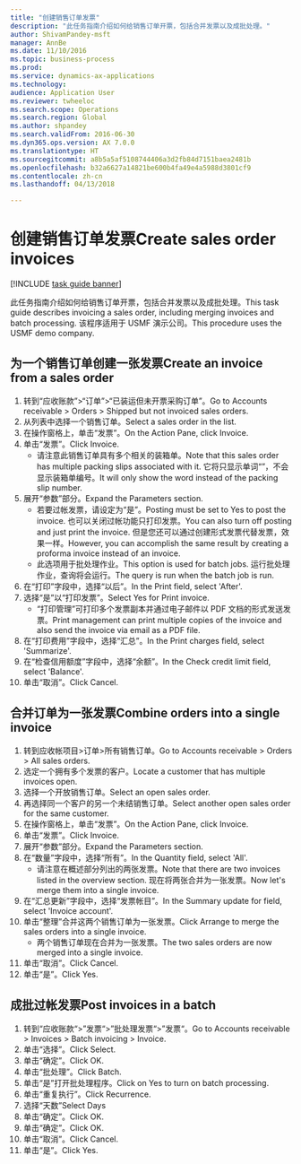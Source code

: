 ```yaml
--- 
title: "创建销售订单发票"
description: "此任务指南介绍如何给销售订单开票，包括合并发票以及成批处理。"
author: ShivamPandey-msft
manager: AnnBe
ms.date: 11/10/2016
ms.topic: business-process
ms.prod: 
ms.service: dynamics-ax-applications
ms.technology: 
audience: Application User
ms.reviewer: twheeloc
ms.search.scope: Operations
ms.search.region: Global
ms.author: shpandey
ms.search.validFrom: 2016-06-30
ms.dyn365.ops.version: AX 7.0.0
ms.translationtype: HT
ms.sourcegitcommit: a8b5a5af5108744406a3d2fb84d7151baea2481b
ms.openlocfilehash: b32a6627a14821be600b4fa49e4a5988d3801cf9
ms.contentlocale: zh-cn
ms.lasthandoff: 04/13/2018

---
```

# <a name="create-sales-order-invoices"></a><span data-ttu-id="e67d6-103">创建销售订单发票</span><span class="sxs-lookup"><span data-stu-id="e67d6-103">Create sales order invoices</span></span>

[!INCLUDE [task guide banner](../../includes/task-guide-banner.md)]

<span data-ttu-id="e67d6-104">此任务指南介绍如何给销售订单开票，包括合并发票以及成批处理。</span><span class="sxs-lookup"><span data-stu-id="e67d6-104">This task guide describes invoicing a sales order, including merging invoices and batch processing.</span></span> <span data-ttu-id="e67d6-105">该程序适用于 USMF 演示公司。</span><span class="sxs-lookup"><span data-stu-id="e67d6-105">This procedure uses the USMF demo company.</span></span>


## <a name="create-an-invoice-from-a-sales-order"></a><span data-ttu-id="e67d6-106">为一个销售订单创建一张发票</span><span class="sxs-lookup"><span data-stu-id="e67d6-106">Create an invoice from a sales order</span></span>
1. <span data-ttu-id="e67d6-107">转到“应收账款”>“订单”>“已装运但未开票采购订单”。</span><span class="sxs-lookup"><span data-stu-id="e67d6-107">Go to Accounts receivable > Orders > Shipped but not invoiced sales orders.</span></span>
2. <span data-ttu-id="e67d6-108">从列表中选择一个销售订单。</span><span class="sxs-lookup"><span data-stu-id="e67d6-108">Select a sales order in the list.</span></span> 
3. <span data-ttu-id="e67d6-109">在操作窗格上，单击“发票”。</span><span class="sxs-lookup"><span data-stu-id="e67d6-109">On the Action Pane, click Invoice.</span></span>
4. <span data-ttu-id="e67d6-110">单击“发票”。</span><span class="sxs-lookup"><span data-stu-id="e67d6-110">Click Invoice.</span></span>
    * <span data-ttu-id="e67d6-111">请注意此销售订单具有多个相关的装箱单。</span><span class="sxs-lookup"><span data-stu-id="e67d6-111">Note that this sales order has multiple packing slips associated with it.</span></span> <span data-ttu-id="e67d6-112">它将只显示单词“<multiple>”，不会显示装箱单编号。</span><span class="sxs-lookup"><span data-stu-id="e67d6-112">It will only show the word <multiple> instead of the packing slip number.</span></span>  
5. <span data-ttu-id="e67d6-113">展开“参数”部分。</span><span class="sxs-lookup"><span data-stu-id="e67d6-113">Expand the Parameters section.</span></span>
    * <span data-ttu-id="e67d6-114">若要过帐发票，请设定为“是”。</span><span class="sxs-lookup"><span data-stu-id="e67d6-114">Posting must be set to Yes to post the invoice.</span></span> <span data-ttu-id="e67d6-115">也可以关闭过帐功能只打印发票。</span><span class="sxs-lookup"><span data-stu-id="e67d6-115">You can also turn off posting and just print the invoice.</span></span> <span data-ttu-id="e67d6-116">但是您还可以通过创建形式发票代替发票，效果一样。</span><span class="sxs-lookup"><span data-stu-id="e67d6-116">However, you can accomplish the same result by creating a proforma invoice instead of an invoice.</span></span>  
    * <span data-ttu-id="e67d6-117">此选项用于批处理作业。</span><span class="sxs-lookup"><span data-stu-id="e67d6-117">This option is used for batch jobs.</span></span> <span data-ttu-id="e67d6-118">运行批处理作业，查询将会运行。</span><span class="sxs-lookup"><span data-stu-id="e67d6-118">The query is run when the batch job is run.</span></span>    
6. <span data-ttu-id="e67d6-119">在“打印”字段中，选择“以后”。</span><span class="sxs-lookup"><span data-stu-id="e67d6-119">In the Print field, select 'After'.</span></span>
7. <span data-ttu-id="e67d6-120">选择“是”以“打印发票”。</span><span class="sxs-lookup"><span data-stu-id="e67d6-120">Select Yes for Print invoice.</span></span>
    * <span data-ttu-id="e67d6-121">“打印管理”可打印多个发票副本并通过电子邮件以 PDF 文档的形式发送发票。</span><span class="sxs-lookup"><span data-stu-id="e67d6-121">Print management can print  multiple copies of the invoice and also send the invoice via email as a PDF file.</span></span>  
8. <span data-ttu-id="e67d6-122">在“打印费用”字段中，选择“汇总”。</span><span class="sxs-lookup"><span data-stu-id="e67d6-122">In the Print charges field, select 'Summarize'.</span></span>
9. <span data-ttu-id="e67d6-123">在“检查信用额度”字段中，选择“余额”。</span><span class="sxs-lookup"><span data-stu-id="e67d6-123">In the Check credit limit field, select 'Balance'.</span></span>
10. <span data-ttu-id="e67d6-124">单击“取消”。</span><span class="sxs-lookup"><span data-stu-id="e67d6-124">Click Cancel.</span></span>

## <a name="combine-orders-into-a-single-invoice"></a><span data-ttu-id="e67d6-125">合并订单为一张发票</span><span class="sxs-lookup"><span data-stu-id="e67d6-125">Combine orders into a single invoice</span></span>
1. <span data-ttu-id="e67d6-126">转到应收帐项目>订单>所有销售订单。</span><span class="sxs-lookup"><span data-stu-id="e67d6-126">Go to Accounts receivable > Orders > All sales orders.</span></span>
2. <span data-ttu-id="e67d6-127">选定一个拥有多个发票的客户。</span><span class="sxs-lookup"><span data-stu-id="e67d6-127">Locate a customer that has multiple invoices open.</span></span>
3. <span data-ttu-id="e67d6-128">选择一个开放销售订单。</span><span class="sxs-lookup"><span data-stu-id="e67d6-128">Select an open sales order.</span></span>
4. <span data-ttu-id="e67d6-129">再选择同一个客户的另一个未结销售订单。</span><span class="sxs-lookup"><span data-stu-id="e67d6-129">Select another open sales order for the same customer.</span></span>
5. <span data-ttu-id="e67d6-130">在操作窗格上，单击“发票”。</span><span class="sxs-lookup"><span data-stu-id="e67d6-130">On the Action Pane, click Invoice.</span></span>
6. <span data-ttu-id="e67d6-131">单击“发票”。</span><span class="sxs-lookup"><span data-stu-id="e67d6-131">Click Invoice.</span></span>
7. <span data-ttu-id="e67d6-132">展开“参数”部分。</span><span class="sxs-lookup"><span data-stu-id="e67d6-132">Expand the Parameters section.</span></span>
8. <span data-ttu-id="e67d6-133">在“数量”字段中，选择“所有”。</span><span class="sxs-lookup"><span data-stu-id="e67d6-133">In the Quantity field, select 'All'.</span></span>
    * <span data-ttu-id="e67d6-134">请注意在概述部分列出的两张发票。</span><span class="sxs-lookup"><span data-stu-id="e67d6-134">Note that there are two invoices listed in the overview section.</span></span> <span data-ttu-id="e67d6-135">现在将两张合并为一张发票。</span><span class="sxs-lookup"><span data-stu-id="e67d6-135">Now let's merge them into a single invoice.</span></span>  
9. <span data-ttu-id="e67d6-136">在“汇总更新”字段中，选择“发票帐目”。</span><span class="sxs-lookup"><span data-stu-id="e67d6-136">In the Summary update for field, select 'Invoice account'.</span></span>
10. <span data-ttu-id="e67d6-137">单击“整理”合并这两个销售订单为一张发票。</span><span class="sxs-lookup"><span data-stu-id="e67d6-137">Click Arrange to merge the sales orders into a single invoice.</span></span>
    * <span data-ttu-id="e67d6-138">两个销售订单现在合并为一张发票。</span><span class="sxs-lookup"><span data-stu-id="e67d6-138">The two sales orders are now merged into a single invoice.</span></span>   
11. <span data-ttu-id="e67d6-139">单击“取消”。</span><span class="sxs-lookup"><span data-stu-id="e67d6-139">Click Cancel.</span></span>
12. <span data-ttu-id="e67d6-140">单击“是”。</span><span class="sxs-lookup"><span data-stu-id="e67d6-140">Click Yes.</span></span>

## <a name="post-invoices-in-a-batch"></a><span data-ttu-id="e67d6-141">成批过帐发票</span><span class="sxs-lookup"><span data-stu-id="e67d6-141">Post invoices in a batch</span></span>
1. <span data-ttu-id="e67d6-142">转到“应收账款“>”发票“>”批处理发票“>”发票“。</span><span class="sxs-lookup"><span data-stu-id="e67d6-142">Go to Accounts receivable > Invoices > Batch invoicing > Invoice.</span></span>
2. <span data-ttu-id="e67d6-143">单击“选择”。</span><span class="sxs-lookup"><span data-stu-id="e67d6-143">Click Select.</span></span>
3. <span data-ttu-id="e67d6-144">单击“确定”。</span><span class="sxs-lookup"><span data-stu-id="e67d6-144">Click OK.</span></span>
4. <span data-ttu-id="e67d6-145">单击“批处理”。</span><span class="sxs-lookup"><span data-stu-id="e67d6-145">Click Batch.</span></span>
5. <span data-ttu-id="e67d6-146">单击“是”打开批处理程序。</span><span class="sxs-lookup"><span data-stu-id="e67d6-146">Click on Yes to turn on batch processing.</span></span>
6. <span data-ttu-id="e67d6-147">单击“重复执行”。</span><span class="sxs-lookup"><span data-stu-id="e67d6-147">Click Recurrence.</span></span>
7. <span data-ttu-id="e67d6-148">选择“天数”</span><span class="sxs-lookup"><span data-stu-id="e67d6-148">Select Days</span></span>
8. <span data-ttu-id="e67d6-149">单击“确定”。</span><span class="sxs-lookup"><span data-stu-id="e67d6-149">Click OK.</span></span>
9. <span data-ttu-id="e67d6-150">单击“确定”。</span><span class="sxs-lookup"><span data-stu-id="e67d6-150">Click OK.</span></span>
10. <span data-ttu-id="e67d6-151">单击“取消”。</span><span class="sxs-lookup"><span data-stu-id="e67d6-151">Click Cancel.</span></span>
11. <span data-ttu-id="e67d6-152">单击“是”。</span><span class="sxs-lookup"><span data-stu-id="e67d6-152">Click Yes.</span></span>


